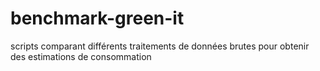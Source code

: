 # benchmark-green-it
scripts comparant différents traitements de données brutes pour obtenir des estimations de consommation
